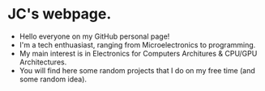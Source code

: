 # JC's webpage.

- Hello everyone on my GitHub personal page!
- I'm a tech enthuasiast, ranging from Microelectronics to programming.
- My main interest is in Electronics for Computers Architures & CPU/GPU Architectures.
- You will find here some random projects that I do on my free time (and some random idea).

<!---
Jean-Cedric-Petit/Jean-Cedric-Petit is a ✨ special ✨ repository because its `README.md` (this file) appears on your GitHub profile.
You can click the Preview link to take a look at your changes.
--->
